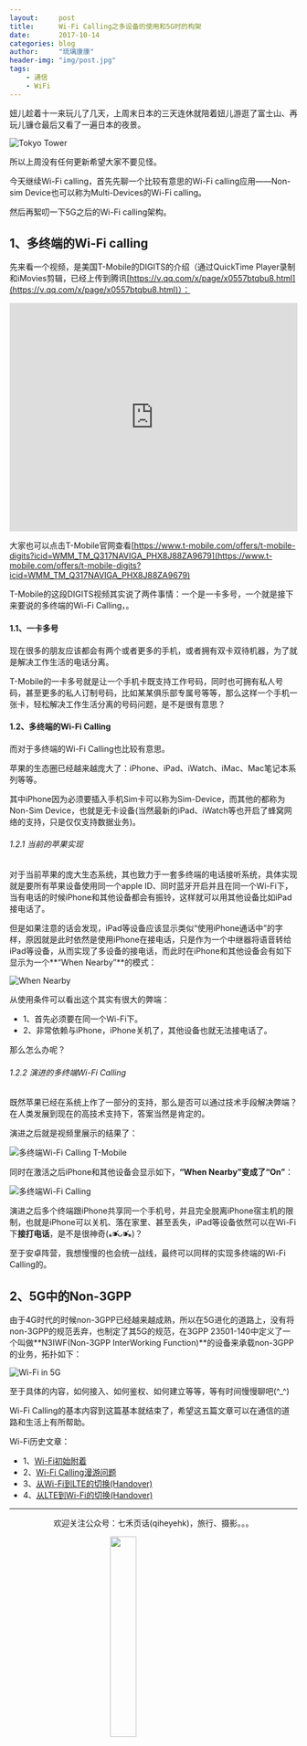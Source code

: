 ```yaml
---
layout:     post
title:      Wi-Fi Calling之多设备的使用和5G时的构架
date:       2017-10-14
categories: blog
author:     "琉璃康康"
header-img: "img/post.jpg"
tags:
    - 通信
    - WiFi
---
```


<style>
img{
  display:block;
  margin:0
  auto;
}
</style>

<meta name="referrer" content="never">

妞儿趁着十一来玩儿了几天，上周末日本的三天连休就陪着妞儿游逛了富士山、再玩儿镰仓最后又看了一遍日本的夜景。

![Tokyo Tower][3]

所以上周没有任何更新希望大家不要见怪。

今天继续Wi-Fi calling，首先先聊一个比较有意思的Wi-Fi calling应用——Non-sim Device也可以称为Multi-Devices的Wi-Fi calling。

然后再絮叨一下5G之后的Wi-Fi calling架构。

## 1、多终端的Wi-Fi calling
先来看一个视频，是美国T-Mobile的DIGITS的介绍（通过QuickTime Player录制和iMovies剪辑，已经上传到腾讯[https://v.qq.com/x/page/x0557btqbu8.html](https://v.qq.com/x/page/x0557btqbu8.html)）：

<iframe frameborder="0" width="100%" height="400" src="https://v.qq.com/iframe/player.html?vid=x0557btqbu8&tiny=0&auto=0" allowfullscreen></iframe>

大家也可以点击T-Mobile官网查看[https://www.t-mobile.com/offers/t-mobile-digits?icid=WMM_TM_Q317NAVIGA_PHX8J88ZA9679](https://www.t-mobile.com/offers/t-mobile-digits?icid=WMM_TM_Q317NAVIGA_PHX8J88ZA9679)

T-Mobile的这段DIGITS视频其实说了两件事情：一个是一卡多号，一个就是接下来要说的多终端的Wi-Fi Calling，。

#### 1.1、一卡多号
现在很多的朋友应该都会有两个或者更多的手机，或者拥有双卡双待机器，为了就是解决工作生活的电话分离。

T-Mobile的一卡多号就是让一个手机卡既支持工作号码，同时也可拥有私人号码，甚至更多的私人订制号码，比如某某俱乐部专属号等等，那么这样一个手机一张卡，轻松解决工作生活分离的号码问题，是不是很有意思？

#### 1.2、多终端的Wi-Fi Calling
而对于多终端的Wi-Fi Calling也比较有意思。

苹果的生态圈已经越来越庞大了：iPhone、iPad、iWatch、iMac、Mac笔记本系列等等。

其中iPhone因为必须要插入手机Sim卡可以称为Sim-Device，而其他的都称为Non-Sim Device，也就是无卡设备(当然最新的iPad、iWatch等也开启了蜂窝网络的支持，只是仅仅支持数据业务)。

###### 1.2.1 当前的苹果实现
对于当前苹果的庞大生态系统，其也致力于一套多终端的电话接听系统，具体实现就是要所有苹果设备使用同一个apple ID、同时蓝牙开启并且在同一个Wi-Fi下，当有电话的时候iPhone和其他设备都会有振铃，这样就可以用其他设备比如iPad接电话了。

但是如果注意的话会发现，iPad等设备应该显示类似“使用iPhone通话中”的字样，原因就是此时依然是使用iPhone在接电话，只是作为一个中继器将语音转给iPad等设备，从而实现了多设备的接电话，而此时在iPhone和其他设备会有如下显示为一个**“When Nearby”**的模式：

![When Nearby][4]

从使用条件可以看出这个其实有很大的弊端：

- 1、首先必须要在同一个Wi-Fi下。
- 2、非常依赖与iPhone，iPhone关机了，其他设备也就无法接电话了。

那么怎么办呢？

###### 1.2.2 演进的多终端Wi-Fi Calling
既然苹果已经在系统上作了一部分的支持，那么是否可以通过技术手段解决弊端？在人类发展到现在的高技术支持下，答案当然是肯定的。

演进之后就是视频里展示的结果了：

![多终端Wi-Fi Calling T-Mobile][5]

同时在激活之后iPhone和其他设备会显示如下，**“When Nearby”**变成了**“On”**：

![多终端Wi-Fi Calling][6]

演进之后多个终端跟iPhone共享同一个手机号，并且完全脱离iPhone宿主机的限制，也就是iPhone可以关机、落在家里、甚至丢失，iPad等设备依然可以在Wi-Fi下**接打电话**，是不是很神奇(⁎⁍̴̛ᴗ⁍̴̛⁎)？

至于安卓阵营，我想慢慢的也会统一战线，最终可以同样的实现多终端的Wi-Fi Calling的。

## 2、5G中的Non-3GPP
由于4G时代的时候non-3GPP已经越来越成熟，所以在5G进化的道路上，没有将non-3GPP的规范丢弃，也制定了其5G的规范，在3GPP 23501-140中定义了一个叫做**N3IWF(Non-3GPP InterWorking Function)**的设备来承载non-3GPP的业务，拓扑如下：

![Wi-Fi in 5G][7]

至于具体的内容，如何接入、如何鉴权、如何建立等等，等有时间慢慢聊吧(^_^)

Wi-Fi Calling的基本内容到这篇基本就结束了，希望这五篇文章可以在通信的道路和生活上有所帮助。

Wi-Fi历史文章：

- 1、[Wi-Fi初始附着](http://www.hk314.me/blog/2017/09/16/VoWiFi-Core/)
- 2、[Wi-Fi Calling漫游问题](http://www.hk314.me/blog/2017/09/21/VoWiFi-Charging)
- 3、[从Wi-Fi到LTE的切换(Handover)](http://minpukang.github.io/blog/2017/09/24/VoWiFi-HO-from-WiFi-to-LTE/)
- 4、[从LTE到Wi-Fi的切换(Handover)](http://www.hk314.me/blog/2017/10/01/VoWiFi-HO-from-LTE-to-WiFi/)


------------
<p align="center">欢迎关注公众号：七禾页话(qiheyehk)，旅行、摄影。。。</p>
<img src="https://mmbiz.qpic.cn/mmbiz_jpg/QqiaFS6NT0eD1g2UjYu4VfCGHmbhgVqOAnNnJQfN7ZhRVUCopYOsfpPtIEB95VNEqu8trAxJXzGDg01ka6z6wzQ/0?wx_fmt=jpeg" width="30%" />

  [0]: https://mmbiz.qpic.cn/mmbiz_jpg/QqiaFS6NT0eCZ6gG5NJjutfc6ZHJLrS03l9SOZbtcUVZpjg7KpA8mLsSEk8FZjlicsluXXorAoDAKFBIQWDBtr0g/0?wx_fmt=jpeg
  [1]: https://mmbiz.qpic.cn/mmbiz_jpg/QqiaFS6NT0eAoGfjsaJt2NQ0a9AKmrIRoR9gKlX1I78Z4AoPtjyEPM56slw9gAQBdAHjHckbw4h93FvVVATBuLQ/0?wx_fmt=jpeg
  [2]: https://mmbiz.qpic.cn/mmbiz_jpg/QqiaFS6NT0eD3anvFetwgNHv3X1AiaXIzWPvazEMIEralm9vs42XsVfoniaXRCSkSpNpz9icsIYFgq84Eic2whLdAfg/0?wx_fmt=jpeg
  [3]: https://mmbiz.qpic.cn/mmbiz_jpg/QqiaFS6NT0eBxw1gof8mgvevg1Hr72MYGyxh5UMWk7B9WXbxQjS8qnica3L3j1kOibcibSGmsBDLs0DIau7Y6IjiaMw/0?wx_fmt=jpeg
  [4]: https://mmbiz.qpic.cn/mmbiz_jpg/QqiaFS6NT0eBxw1gof8mgvevg1Hr72MYG6pcOPOCCJgLslju2PaesNRXueW8PILQt0rPgOla5PZ1T3uNRlYZXxw/0?wx_fmt=jpeg
  [5]: https://mmbiz.qpic.cn/mmbiz_png/QqiaFS6NT0eBxw1gof8mgvevg1Hr72MYGfpNYVqvMeNQLibenBrgaATLuxR3EVoYkWCMMtn4YW7zjSTpEzKDwf1A/0?wx_fmt=png
  [6]: https://mmbiz.qpic.cn/mmbiz_jpg/QqiaFS6NT0eBxw1gof8mgvevg1Hr72MYG13eVFKhmxyxcmMpseBicSz3ribCfozrTPOhC9v1r1xNAZibsNJ7iarKtpg/0?wx_fmt=jpeg
  [7]: https://mmbiz.qpic.cn/mmbiz_png/QqiaFS6NT0eBxw1gof8mgvevg1Hr72MYGMBJEZdtWdKLicq7ic8UOqYFYBpvmf3QMrxT9ZuMohz5HOF4JkasHVnzw/0?wx_fmt=png








